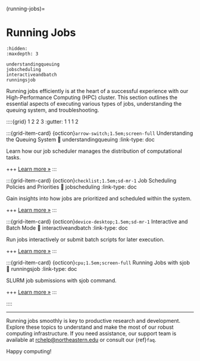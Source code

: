 (running-jobs)=
# Running Jobs

```{toctree}
:hidden:
:maxdepth: 3

understandingqueuing
jobscheduling
interactiveandbatch
runningsjob
```
Running jobs efficiently is at the heart of a successful experience with our High-Performance Computing (HPC) cluster. This section outlines the essential aspects of executing various types of jobs, understanding the queuing system, and troubleshooting.

::::{grid} 1 2 2 3
:gutter: 1 1 1 2

:::{grid-item-card} {octicon}`arrow-switch;1.5em;screen-full` Understanding the Queuing System
:link: understandingqueuing
:link-type: doc

Learn how our job scheduler manages the distribution of computational tasks.

+++
[Learn more »](understandingqueuing)
:::

:::{grid-item-card} {octicon}`checklist;1.5em;sd-mr-1` Job Scheduling Policies and Priorities
:link: jobscheduling
:link-type: doc

Gain insights into how jobs are prioritized and scheduled within the system.

+++
[Learn more »](jobscheduling)
:::

:::{grid-item-card} {octicon}`device-desktop;1.5em;sd-mr-1` Interactive and Batch Mode
:link: interactiveandbatch
:link-type: doc

Run jobs interactively or submit batch scripts for later execution.

+++
[Learn more »](interactiveandbatch)
:::

:::{grid-item-card} {octicon}`cpu;1.5em;screen-full` Running Jobs with sjob
:link: runningsjob
:link-type: doc

SLURM job submissions with sjob command.

+++
[Learn more »](runningsjob)
:::

::::

---

Running jobs smoothly is key to productive research and development. Explore these topics to understand and make the most of our robust computing infrastructure. If you need assistance, our support team is available at <rchelp@northeastern.edu> or consult our {ref}`faq`.

Happy computing!
